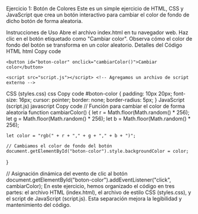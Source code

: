 
Ejercicio 1: Botón de Colores
Este es un simple ejercicio de HTML, CSS y JavaScript que crea un botón interactivo para cambiar el color de fondo de dicho botón de forma aleatoria.

Instrucciones de Uso
Abre el archivo index.html en tu navegador web.
Haz clic en el botón etiquetado como "Cambiar color".
Observa cómo el color de fondo del botón se transforma en un color aleatorio.
Detalles del Código
HTML
html
Copy code
<!DOCTYPE html>
<html lang="es">
<head>
    <meta charset="UTF-8">
    <meta name="viewport" content="width=device-width, initial-scale=1.0">
    <title>Ejercicio 1: Botón de Colores</title>
    <link rel="stylesheet" href="styles.css"> <!-- Agregamos un archivo de estilo externo -->
</head>
<body>

    <button id="boton-color" onclick="cambiarColor()">Cambiar color</button>

    <script src="script.js"></script> <!-- Agregamos un archivo de script externo -->

</body>
</html>
CSS (styles.css)
css
Copy code
#boton-color {
    padding: 10px 20px;
    font-size: 16px;
    cursor: pointer;
    border: none;
    border-radius: 5px;
}
JavaScript (script.js)
javascript
Copy code
// Función para cambiar el color de forma aleatoria
function cambiarColor() {
    let r = Math.floor(Math.random() * 256);
    let g = Math.floor(Math.random() * 256);
    let b = Math.floor(Math.random() * 256);

    let color = "rgb(" + r + "," + g + "," + b + ")";
    
    // Cambiamos el color de fondo del botón
    document.getElementById("boton-color").style.backgroundColor = color;
}

// Asignación dinámica del evento de clic al botón
document.getElementById("boton-color").addEventListener("click", cambiarColor);
En este ejercicio, hemos organizado el código en tres partes: el archivo HTML (index.html), el archivo de estilo CSS (styles.css), y el script de JavaScript (script.js). Esta separación mejora la legibilidad y mantenimiento del código.